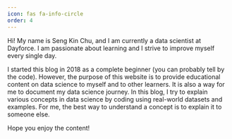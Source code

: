 ```yaml
---
icon: fas fa-info-circle
order: 4
---
```


Hi! My name is Seng Kin Chu, and I am currently a data scientist at Dayforce. I am passionate about learning and I strive to improve myself every single day.

I started this blog in 2018 as a complete beginner (you can probably tell by the code). However, the purpose of this website is to provide educational content on data science to myself and to other learners. It is also a way for me to document my data science journey. In this blog, I try to explain various concepts in data science by coding using real-world datasets and examples. For me, the best way to understand a concept is to explain it to someone else.

Hope you enjoy the content!
